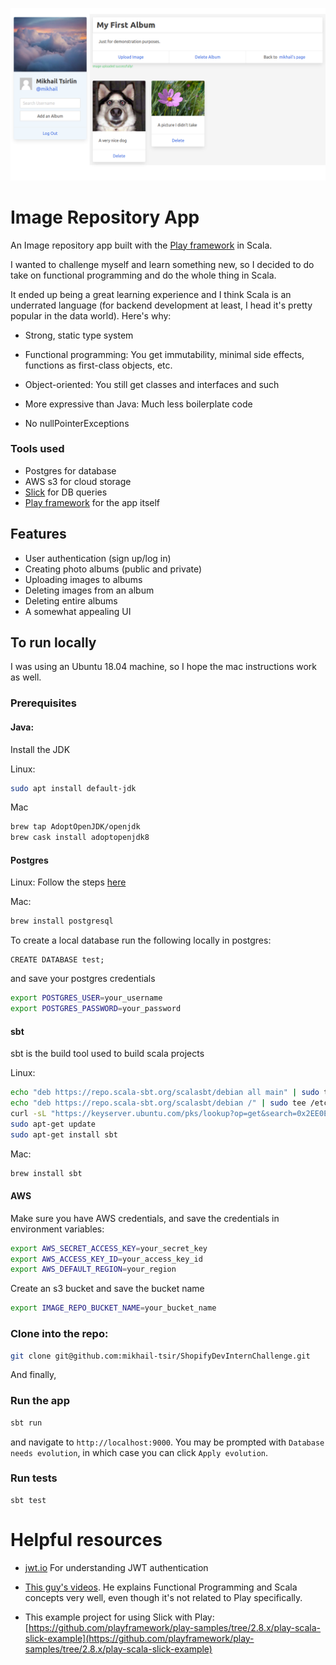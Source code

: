 ![screencap](https://github.com/mikhail-tsir/ShopifyDevInternChallenge/blob/main/public/images/screenshot.png)
# Image Repository App
An Image repository app built with the [Play framework](https://www.playframework.com/) in Scala.

I wanted to challenge myself and learn something new, so I decided to do
take on functional programming and do the whole thing in Scala.

It ended up being a great learning experience and I think Scala is an
underrated language (for backend development at least, I head it's pretty
popular in the data world). Here's why:
* Strong, static type system
* Functional programming: You get immutability, minimal side effects,
  functions as first-class objects, etc.
  
* Object-oriented: You still get classes and interfaces and such
* More expressive than Java: Much less boilerplate code
* No nullPointerExceptions

### Tools used
* Postgres for database
* AWS s3 for cloud storage
* [Slick](https://scala-slick.org/) for DB queries
* [Play framework](https://www.playframework.com/) for the app itself

## Features
* User authentication (sign up/log in)
* Creating photo albums (public and private)
* Uploading images to albums
* Deleting images from an album
* Deleting entire albums
* A somewhat appealing UI

## To run locally
I was using an Ubuntu 18.04 machine, so I hope the mac instructions work as well.
### Prerequisites
#### Java:
Install the JDK

Linux:
```bash
sudo apt install default-jdk
```

Mac
```bash
brew tap AdoptOpenJDK/openjdk
brew cask install adoptopenjdk8
```
#### Postgres
Linux:
Follow the steps [here](https://www.postgresql.org/download/linux/ubuntu/)

Mac:
```bash
brew install postgresql
```

To create a local database run the following locally in postgres:
```postgresql
CREATE DATABASE test;
```
and save your postgres credentials
```bash
export POSTGRES_USER=your_username
export POSTGRES_PASSWORD=your_password
```

#### sbt
sbt is the build tool used to build scala projects

Linux:
```bash
echo "deb https://repo.scala-sbt.org/scalasbt/debian all main" | sudo tee /etc/apt/sources.list.d/sbt.list
echo "deb https://repo.scala-sbt.org/scalasbt/debian /" | sudo tee /etc/apt/sources.list.d/sbt_old.list
curl -sL "https://keyserver.ubuntu.com/pks/lookup?op=get&search=0x2EE0EA64E40A89B84B2DF73499E82A75642AC823" | sudo apt-key add
sudo apt-get update
sudo apt-get install sbt
```
Mac:
```bash
brew install sbt
```

#### AWS
Make sure you have AWS credentials, and save the credentials in environment variables:
```bash
export AWS_SECRET_ACCESS_KEY=your_secret_key
export AWS_ACCESS_KEY_ID=your_access_key_id
export AWS_DEFAULT_REGION=your_region
```
Create an s3 bucket and save the bucket name
```bash
export IMAGE_REPO_BUCKET_NAME=your_bucket_name
````
### Clone into the repo:
```bash
git clone git@github.com:mikhail-tsir/ShopifyDevInternChallenge.git
```

And finally,
### Run the app
```bash
sbt run
```
and navigate to `http://localhost:9000`. You may be prompted with `Database needs evolution`, in which case you can click
`Apply evolution`.

### Run tests
```
sbt test
```
# Helpful resources
* [jwt.io](https://jwt.io/introduction) For understanding JWT authentication
* [This guy's videos](https://www.youtube.com/channel/UCRS4DvO9X7qaqVYUW2_dwOw). He
explains Functional Programming and Scala concepts very well, even though it's 
  not related to Play specifically.

* This example project for using Slick with Play: [https://github.com/playframework/play-samples/tree/2.8.x/play-scala-slick-example](https://github.com/playframework/play-samples/tree/2.8.x/play-scala-slick-example)
